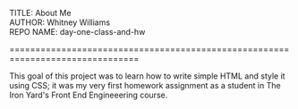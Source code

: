TITLE: About Me<br>
AUTHOR: Whitney Williams<br>
REPO NAME: day-one-class-and-hw<br>

===============================================================================

This goal of this project was to learn how to write simple HTML and style it
using CSS; it was my very first homework assignment as a student in The Iron
Yard's Front End Engineeering course.
